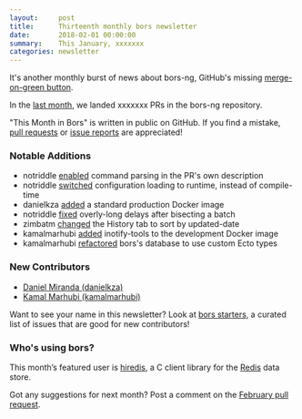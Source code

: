 ```yaml
---
layout:     post
title:      Thirteenth monthly bors newsletter
date:       2018-02-01 00:00:00
summary:    This January, xxxxxxx
categories: newsletter
---
```


It's another monthly burst of news about bors-ng,
GitHub's missing [merge-on-green button](https://twitter.com/sgrif/status/936448446566866945).

In the [last month](https://github.com/bors-ng/bors-ng/pulls?utf8=%E2%9C%93&q=is%3Apr%20is%3Aclosed%20closed%3A2018-01-01..2018-01-31),
we landed xxxxxxx PRs in the bors-ng repository.

"This Month in Bors" is written in public on GitHub.
If you find a mistake, [pull requests] or [issue reports] are appreciated!

[pull requests]: https://github.com/bors-ng/bors-ng.github.io/pulls
[issue reports]: https://github.com/bors-ng/bors-ng.github.io/issues


### Notable Additions

* notriddle [enabled](https://github.com/bors-ng/bors-ng/pull/328) command parsing in the PR's own description
* notriddle [switched](https://github.com/bors-ng/bors-ng/pull/329) configuration loading to runtime, instead of compile-time
* danielkza [added](https://github.com/bors-ng/bors-ng/pull/333) a standard production Docker image
* notriddle [fixed](https://github.com/bors-ng/bors-ng/pull/337) overly-long delays after bisecting a batch
* zimbatm [changed](https://github.com/bors-ng/bors-ng/pull/338) the History tab to sort by updated-date
* kamalmarhubi [added](https://github.com/bors-ng/bors-ng/pull/340) inotify-tools to the development Docker image
* kamalmarhubi [refactored](https://github.com/bors-ng/bors-ng/pull/341) bors's database to use custom Ecto types


### New Contributors

* [Daniel Miranda (danielkza)](https://github.com/danielkza)
* [Kamal Marhubi (kamalmarhubi)](https://github.com/kamalmarhubi)

Want to see your name in this newsletter? Look at [bors starters](https://bors.tech/starters/), a curated list of issues that are good for new contributors!


### Who's using bors?

This month’s featured user is [hiredis](https://github.com/redis/hiredis),
a C client library for the [Redis](http://redis.io) data store.

Got any suggestions for next month?
Post a comment on the [February pull request](https://github.com/bors-ng/bors-ng.github.io/pull/38).
